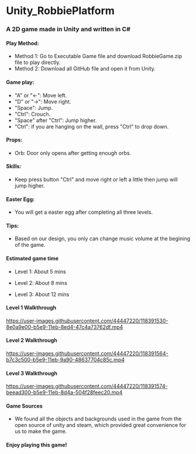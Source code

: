 # Unity_RobbiePlatform
### A 2D game made in Unity and written in C#  

#### Play Method:     
* Method 1: Go to Executable Game file and download RobbieGame.zip file to play directly.  
* Method 2: Download all GitHub file and open it from Unity.  

#### Game play:   
* "A" or "←": Move left.  
* "D" or "→": Move right.   
* "Space": Jump.  
* "Ctrl": Crouch.   
* "Space" after "Ctrl": Jump higher.  
* "Ctrl": if you are hanging on the wall, press "Ctrl" to drop down.
   
#### Props:  
* Orb: Door only opens after getting enough orbs.   

#### Skills:
* Keep press button "Ctrl" and move right or left a little then jump will jump higher.

#### Easter Egg:
* You will get a easter egg after completing all three levels.

#### Tips:
* Based on our design, you only can change music volume at the begining of the game.

#### Estimated game time
* Level 1: About 5 mins

* Level 2: About 8 mins

* Level 3: About 12 mins


#### Level 1 Walkthrough   

https://user-images.githubusercontent.com/44447220/118391530-8e0a9e00-b5e9-11eb-8ed4-47c4a73762df.mp4   

#### Level 2 Walkthrough   

https://user-images.githubusercontent.com/44447220/118391564-b7c3c500-b5e9-11eb-9a90-48637704c85c.mp4   

#### Level 3 Walkthrough   

https://user-images.githubusercontent.com/44447220/118391574-beead300-b5e9-11eb-8d4a-504f28feec20.mp4   


#### Game Sources
* We found all the objects and backgrounds used in the game from the open source of unity and steam, which provided great convenience for us to make the game.


#### Enjoy playing this game!
